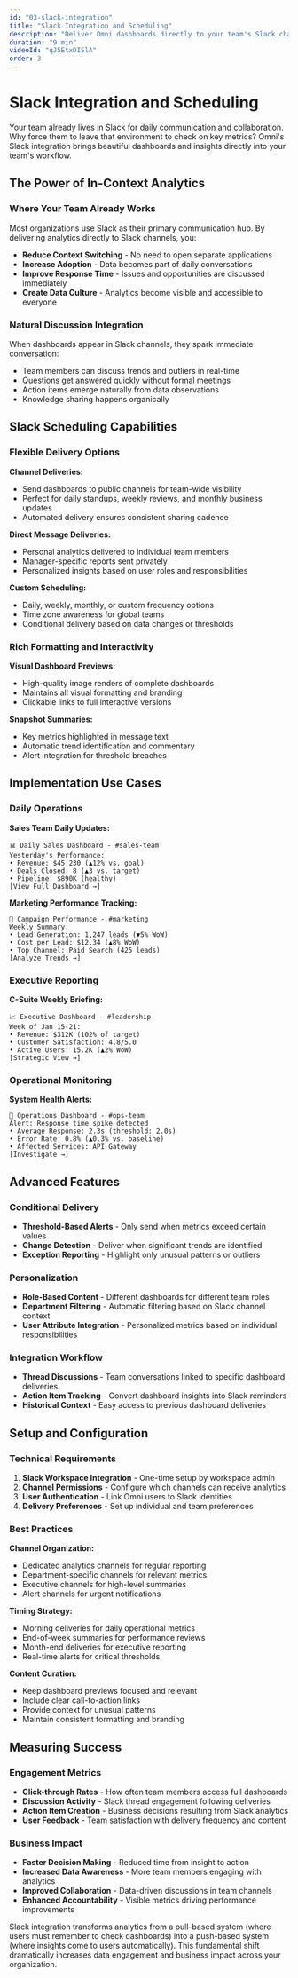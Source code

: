 ```yaml
---
id: "03-slack-integration"
title: "Slack Integration and Scheduling"
description: "Deliver Omni dashboards directly to your team's Slack channels and DMs"
duration: "9 min"
videoId: "qJ5EtxDISlA"
order: 3
---
```


# Slack Integration and Scheduling

Your team already lives in Slack for daily communication and collaboration. Why force them to leave that environment to check on key metrics? Omni's Slack integration brings beautiful dashboards and insights directly into your team's workflow.

## The Power of In-Context Analytics

### Where Your Team Already Works
Most organizations use Slack as their primary communication hub. By delivering analytics directly to Slack channels, you:

- **Reduce Context Switching** - No need to open separate applications
- **Increase Adoption** - Data becomes part of daily conversations
- **Improve Response Time** - Issues and opportunities are discussed immediately
- **Create Data Culture** - Analytics become visible and accessible to everyone

### Natural Discussion Integration
When dashboards appear in Slack channels, they spark immediate conversation:
- Team members can discuss trends and outliers in real-time
- Questions get answered quickly without formal meetings
- Action items emerge naturally from data observations
- Knowledge sharing happens organically

## Slack Scheduling Capabilities

### Flexible Delivery Options

**Channel Deliveries:**
- Send dashboards to public channels for team-wide visibility
- Perfect for daily standups, weekly reviews, and monthly business updates
- Automated delivery ensures consistent sharing cadence

**Direct Message Deliveries:**
- Personal analytics delivered to individual team members
- Manager-specific reports sent privately
- Personalized insights based on user roles and responsibilities

**Custom Scheduling:**
- Daily, weekly, monthly, or custom frequency options
- Time zone awareness for global teams
- Conditional delivery based on data changes or thresholds

### Rich Formatting and Interactivity

**Visual Dashboard Previews:**
- High-quality image renders of complete dashboards
- Maintains all visual formatting and branding
- Clickable links to full interactive versions

**Snapshot Summaries:**
- Key metrics highlighted in message text
- Automatic trend identification and commentary
- Alert integration for threshold breaches

## Implementation Use Cases

### Daily Operations

**Sales Team Daily Updates:**
```
📊 Daily Sales Dashboard - #sales-team
Yesterday's Performance:
• Revenue: $45,230 (▲12% vs. goal)
• Deals Closed: 8 (▲3 vs. target)
• Pipeline: $890K (healthy)
[View Full Dashboard →]
```

**Marketing Performance Tracking:**
```
🎯 Campaign Performance - #marketing
Weekly Summary:
• Lead Generation: 1,247 leads (▼5% WoW)
• Cost per Lead: $12.34 (▲8% WoW)
• Top Channel: Paid Search (425 leads)
[Analyze Trends →]
```

### Executive Reporting

**C-Suite Weekly Briefing:**
```
📈 Executive Dashboard - #leadership
Week of Jan 15-21:
• Revenue: $312K (102% of target)
• Customer Satisfaction: 4.8/5.0
• Active Users: 15.2K (▲2% WoW)
[Strategic View →]
```

### Operational Monitoring

**System Health Alerts:**
```
🚨 Operations Dashboard - #ops-team
Alert: Response time spike detected
• Average Response: 2.3s (threshold: 2.0s)
• Error Rate: 0.8% (▲0.3% vs. baseline)
• Affected Services: API Gateway
[Investigate →]
```

## Advanced Features

### Conditional Delivery
- **Threshold-Based Alerts** - Only send when metrics exceed certain values
- **Change Detection** - Deliver when significant trends are identified
- **Exception Reporting** - Highlight only unusual patterns or outliers

### Personalization
- **Role-Based Content** - Different dashboards for different team roles
- **Department Filtering** - Automatic filtering based on Slack channel context
- **User Attribute Integration** - Personalized metrics based on individual responsibilities

### Integration Workflow
- **Thread Discussions** - Team conversations linked to specific dashboard deliveries
- **Action Item Tracking** - Convert dashboard insights into Slack reminders
- **Historical Context** - Easy access to previous dashboard deliveries

## Setup and Configuration

### Technical Requirements
1. **Slack Workspace Integration** - One-time setup by workspace admin
2. **Channel Permissions** - Configure which channels can receive analytics
3. **User Authentication** - Link Omni users to Slack identities
4. **Delivery Preferences** - Set up individual and team preferences

### Best Practices

**Channel Organization:**
- Dedicated analytics channels for regular reporting
- Department-specific channels for relevant metrics
- Executive channels for high-level summaries
- Alert channels for urgent notifications

**Timing Strategy:**
- Morning deliveries for daily operational metrics
- End-of-week summaries for performance reviews
- Month-end deliveries for executive reporting
- Real-time alerts for critical thresholds

**Content Curation:**
- Keep dashboard previews focused and relevant
- Include clear call-to-action links
- Provide context for unusual patterns
- Maintain consistent formatting and branding

## Measuring Success

### Engagement Metrics
- **Click-through Rates** - How often team members access full dashboards
- **Discussion Activity** - Slack thread engagement following deliveries
- **Action Item Creation** - Business decisions resulting from Slack analytics
- **User Feedback** - Team satisfaction with delivery frequency and content

### Business Impact
- **Faster Decision Making** - Reduced time from insight to action
- **Increased Data Awareness** - More team members engaging with analytics
- **Improved Collaboration** - Data-driven discussions in team channels
- **Enhanced Accountability** - Visible metrics driving performance improvements

Slack integration transforms analytics from a pull-based system (where users must remember to check dashboards) into a push-based system (where insights come to users automatically). This fundamental shift dramatically increases data engagement and business impact across your organization.

